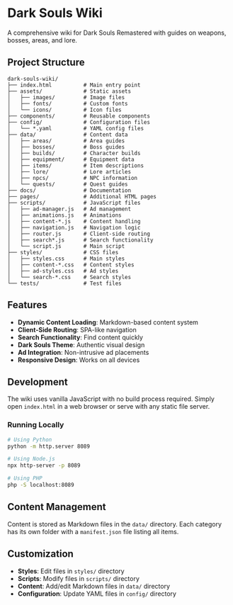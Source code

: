# Dark Souls Wiki

A comprehensive wiki for Dark Souls Remastered with guides on weapons, bosses, areas, and lore.

## Project Structure

```
dark-souls-wiki/
├── index.html          # Main entry point
├── assets/             # Static assets
│   ├── images/         # Image files
│   ├── fonts/          # Custom fonts
│   └── icons/          # Icon files
├── components/         # Reusable components
├── config/             # Configuration files
│   └── *.yaml          # YAML config files
├── data/               # Content data
│   ├── areas/          # Area guides
│   ├── bosses/         # Boss guides
│   ├── builds/         # Character builds
│   ├── equipment/      # Equipment data
│   ├── items/          # Item descriptions
│   ├── lore/           # Lore articles
│   ├── npcs/           # NPC information
│   └── quests/         # Quest guides
├── docs/               # Documentation
├── pages/              # Additional HTML pages
├── scripts/            # JavaScript files
│   ├── ad-manager.js   # Ad management
│   ├── animations.js   # Animations
│   ├── content-*.js    # Content handling
│   ├── navigation.js   # Navigation logic
│   ├── router.js       # Client-side routing
│   ├── search*.js      # Search functionality
│   └── script.js       # Main script
├── styles/             # CSS files
│   ├── styles.css      # Main styles
│   ├── content-*.css   # Content styles
│   ├── ad-styles.css   # Ad styles
│   └── search-*.css    # Search styles
└── tests/              # Test files
```

## Features

- **Dynamic Content Loading**: Markdown-based content system
- **Client-Side Routing**: SPA-like navigation
- **Search Functionality**: Find content quickly
- **Dark Souls Theme**: Authentic visual design
- **Ad Integration**: Non-intrusive ad placements
- **Responsive Design**: Works on all devices

## Development

The wiki uses vanilla JavaScript with no build process required. Simply open `index.html` in a web browser or serve with any static file server.

### Running Locally

```bash
# Using Python
python -m http.server 8089

# Using Node.js
npx http-server -p 8089

# Using PHP
php -S localhost:8089
```

## Content Management

Content is stored as Markdown files in the `data/` directory. Each category has its own folder with a `manifest.json` file listing all items.

## Customization

- **Styles**: Edit files in `styles/` directory
- **Scripts**: Modify files in `scripts/` directory
- **Content**: Add/edit Markdown files in `data/` directory
- **Configuration**: Update YAML files in `config/` directory